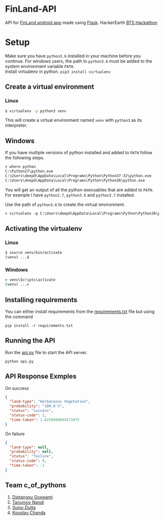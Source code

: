 # FinLand-API
API for [FinLand android app](https://github.com/morninigstar/FinLand) made using [Flask](http://flask.pocoo.org/). HackerEarth [BTS Hackathon](https://www.hackerearth.com/sprints/bts-global-hackathon-asia/)


# Setup
Make sure you have `python3.6` installed in your machine before you continue. For windows users, the path to `python3.6` must be added to the system environment variable `PATH`.  
Install virtualenv in python. `pip3 install virtualenv`

## Create a virtual environment
### Linux
```bash
$ virtualenv -p python3 venv
```
This will create a virtual environment named `venv` with `python3` as its interpreter.

## Windows
If you have multiple versions of python installed and added to `PATH` follow the following steps.  
```cmd
> where python
C:\Python27\python.exe
C:\Users\deepd\AppData\Local\Programs\Python\Python37-32\python.exe
C:\Users\deepd\AppData\Local\Programs\Python\Python36\python.exe
```
You will get an output of all the python execuables that are added to `PATH`. For example I have `python2.7`, `python3.6` and `python3.7` installed.

Use the path of `python3.6` to create the virtual environment.
```cmd
> virtualenv -p C:\Users\deepd\AppData\Local\Programs\Python\Python36\python.exe venv
```

## Activating the virtualenv
### Linux
```bash
$ source venv/bin/activate
(venv) ...$ 
```
### Windows
```cmd
> venv\Scripts\activate
(venv) ...> 
```

## Installing requirements
You can either install requirements from the [requirements.txt](/requirements.txt) file but using the command  
```
pip install -r requirements.txt
```

## Running the API
Run the [api.py](/api.py) file to start the API server.  
```
python api.py
```

## API Response Exmples
On success
```json
{
  "land-type": "Herbaceous Vegetation",
  "probability": "100.0 %",
  "status": "success",
  "status-code": 1,
  "time-taken": 1.6259400844573975
}
```
On failure
```json
{
  "land-type": null,
  "probability": null,
  "status": "failure",
  "status-code": 0,
  "time-taken": -1
}
```


## Team c_of_pythons
1. [Diptangsu Goswami](https://github.com/diptangsu)
2. [Tanumoy Nandi](https://github.com/tmoynandy)
3. [Sujoy Dutta](https://github.com/Sujoydatta26)
4. [Koustav Chanda](https://github.com/KoustavCode)